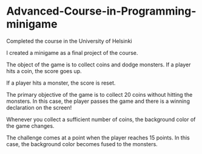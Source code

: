 # Advanced-Course-in-Programming-minigame
Completed the course in the University of Helsinki

I created a minigame as a final project of the course.

The object of the game is to collect coins and dodge monsters. If a player hits a coin, the score goes up.

If a player hits a monster, the score is reset.

The primary objective of the game is to collect 20 coins without hitting the monsters. In this case, the player passes the game and there is a winning declaration on the screen!

Whenever you collect a sufficient number of coins, the background color of the game changes.

The challenge comes at a point when the player reaches 15 points. In this case, the background color becomes fused to the monsters.
